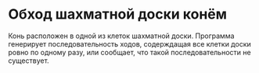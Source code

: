 # Обход шахматной доски конём
Конь расположен в одной из клеток шахматной доски. Программа генерирует последовательность ходов, содерждащая все клетки доски ровно по одному разу, или сообщает, что такой последовательности не существует.
